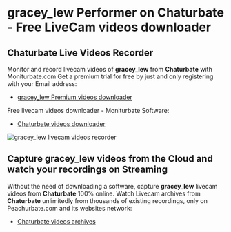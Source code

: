 # gracey_lew Performer on Chaturbate - Free LiveCam videos downloader

## Chaturbate Live Videos Recorder

Monitor and record livecam videos of **gracey_lew** from **Chaturbate** with Moniturbate.com
Get a premium trial for free by just and only registering with your Email address:
* [gracey_lew Premium videos downloader](https://moniturbate.com/request-demo-licence-key.html)

Free livecam videos downloader - Moniturbate Software:
* [Chaturbate videos downloader](https://moniturbate.com/moniturbate-download-software.html)

![gracey_lew livecam videos recorder](https://peachurnet.com/templates/moniturbate-software.png)


## Capture gracey_lew videos from the Cloud and watch your recordings on Streaming

Without the need of downloading a software, capture **gracey_lew** livecam videos from **Chaturbate** 100% online.
Watch Livecam archives from **Chaturbate** unlimitedly from thousands of existing recordings, only on Peachurbate.com and its websites network:
* [Chaturbate videos archives](https://peachurnet.com/)